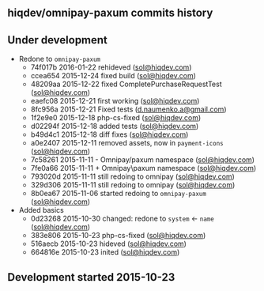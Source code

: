 hiqdev/omnipay-paxum commits history
------------------------------------

## Under development

- Redone to `omnipay-paxum`
    - 74f017b 2016-01-22 rehideved (sol@hiqdev.com)
    - ccea654 2015-12-24 fixed build (sol@hiqdev.com)
    - 48209aa 2015-12-22 fixed CompletePurchaseRequestTest (sol@hiqdev.com)
    - eaefc08 2015-12-21 first working (sol@hiqdev.com)
    - 8fc956a 2015-12-21 Fixed tests (d.naumenko.a@gmail.com)
    - 1f2e9e0 2015-12-18 php-cs-fixed (sol@hiqdev.com)
    - d02294f 2015-12-18 added tests (sol@hiqdev.com)
    - b49d4c1 2015-12-18 diff fixes (sol@hiqdev.com)
    - a0e2407 2015-12-11 removed assets, now in `payment-icons` (sol@hiqdev.com)
    - 7c58261 2015-11-11 - Omnipay/paxum namespace (sol@hiqdev.com)
    - 7fe0a66 2015-11-11 + Omnipay\paxum namespace (sol@hiqdev.com)
    - 793020d 2015-11-11 still redoing to omnipay (sol@hiqdev.com)
    - 329d306 2015-11-11 still redoing to omnipay (sol@hiqdev.com)
    - 8b0ea67 2015-11-06 started redoing to `omnipay-paxum` (sol@hiqdev.com)
- Added basics
    - 0d23268 2015-10-30 changed: redone to `system` <- `name` (sol@hiqdev.com)
    - 383e806 2015-10-23 php-cs-fixed (sol@hiqdev.com)
    - 516aecb 2015-10-23 hideved (sol@hiqdev.com)
    - 664816e 2015-10-23 inited (sol@hiqdev.com)

## Development started 2015-10-23

